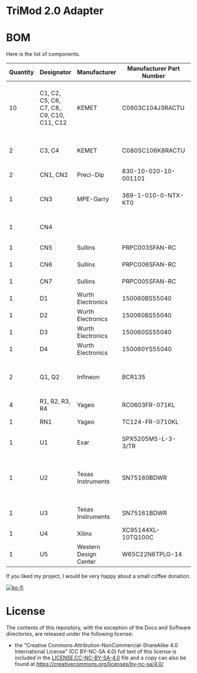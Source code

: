 # TriMod 2.0 Adapter





# BOM

Here is the list of components. 

| Quantity | Designator                                 | Manufacturer           | Manufacturer  Part Number | Description                                                  |
| -------- | ------------------------------------------ | ---------------------- | ------------------------- | ------------------------------------------------------------ |
| 10       | C1,  C2, C5, C6, C7, C8, C9, C10, C11, C12 | KEMET                  | C0603C104J3RACTU          | KEMET     C0603C104J3RACTU       SMD Multilayer Ceramic  Capacitor, 0603 [1608 Metric], 0.1 F, 25 V,   5%, X7R, C Series |
| 2        | C3,  C4                                    | KEMET                  | C0805C106K8RACTU          | KEMET  - C0805C106K8RACTU - CAP, 10µF, 10V, 10%, X7R, 0805   |
| 2        | CN1,  CN2                                  | Preci-Dip              | 830-10-020-10-001101      | Conn  Header Vert 20POS 2MM                                  |
| 1        | CN3                                        | MPE-Garry              | 369-1-010-0-NTX-KT0       | Grid  pitch: 1.27 mm BL2/15-0400GTT-010 RU MPE Garry Conten  |
| 1        | CN4                                        |                        |                           | IEEE-488  IDC Connector Right Angle or Straight              |
| 1        | CN5                                        | Sullins                | PRPC003SFAN-RC            | CONN  HEADER .100" SNGL STR 3POS                             |
| 1        | CN6                                        | Sullins                | PRPC006SFAN-RC            | CONN  HEADER VERT 6POS 2.54MM                                |
| 1        | CN7                                        | Sullins                | PRPC005SFAN-RC            | CONN  HEADER VERT 5POS 2.54MM                                |
| 1        | D1                                         | Wurth  Electronics     | 150060BS55040             | LED  BLUE DIFFUSED 0603 SMD                                  |
| 1        | D2                                         | Wurth  Electronics     | 150060BS55040             | LED  BLUE DIFFUSED 0603 SMD                                  |
| 1        | D3                                         | Wurth  Electronics     | 150060SS55040             | LED  RED DIFFUSED 0603 SMD                                   |
| 1        | D4                                         | Wurth  Electronics     | 150060YS55040             | LED  YELLOW DIFFUSED 0603 SMD                                |
| 2        | Q1,  Q2                                    | Infineon               | BCR135                    | BCR135  Series NPN 50 V 100 mA SMT Silicon Digital Transistor - SOT-23-3 |
| 4        | R1,  R2, R3, R4                            | Yageo                  | RC0603FR-071KL            | RES  SMD 1K OHM 1% 1/10W 0603                                |
| 1        | RN1                                        | Yageo                  | TC124-FR-0710KL           | RES  ARRAY 4 RES 10K OHM 0804                                |
| 1        | U1                                         | Exar                   | SPX5205M5-L-3-3/TR        | LDO  Regulator Pos 3.3V 0.15A 5-Pin SOT-23 T/R               |
| 1        | U2                                         | Texas  Instruments     | SN75160BDWR               | TEXAS  INSTRUMENTS     SN75160BDWR.      GENERAL-PURPOSE INTERFACE  BUS ((NW)) |
| 1        | U3                                         | Texas  Instruments     | SN75161BDWR               | TEXAS  INSTRUMENTS     SN75161BDWR                           |
| 1        | U4                                         | Xilinx                 | XC95144XL-10TQ100C        | IC  CPLD 144MC 7.5NS 100TQFP                                 |
| 1        | U5                                         | Western  Design Center | W65C22N6TPLG-14           | I/O  Controller Interface IC Versatile Interface Adapter     |



If you liked my project, I would be very happy about a small coffee donation.

[![ko-fi](https://www.ko-fi.com/img/githubbutton_sm.svg)](https://ko-fi.com/R6R62T6RN)



# License

The contents of this repository, with the exception of the Docs and Software directories, are released under the following license:

- the "Creative Commons Attribution-NonCommercial-ShareAlike 4.0 International License" (CC BY-NC-SA 4.0) full text of this license is included in the [LICENSE.CC-NC-BY-SA-4.0](https://github.com/DL2DW/TriMod_Adapter/blob/main/LICENSE.CC-NC-BY-SA) file and a copy can also be found at https://creativecommons.org/licenses/by-nc-sa/4.0/

